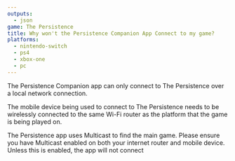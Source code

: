 ```yaml
---
outputs:
  - json
game: The Persistence
title: Why won't the Persistence Companion App Connect to my game?
platforms:
  - nintendo-switch
  - ps4
  - xbox-one
  - pc
---
```

The Persistence Companion app can only connect to The Persistence over a local network connection.

The mobile device being used to connect to The Persistence needs to be wirelessly connected to the same Wi-Fi router as the platform that the game is being played on. 

The Persistence app uses Multicast to find the main game. Please ensure you have Multicast enabled on both your internet router and mobile device.  Unless this is enabled, the app will not connect
